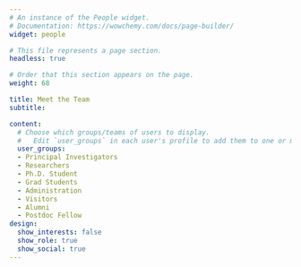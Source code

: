```yaml
---
# An instance of the People widget.
# Documentation: https://wowchemy.com/docs/page-builder/
widget: people

# This file represents a page section.
headless: true

# Order that this section appears on the page.
weight: 68

title: Meet the Team
subtitle:

content:
  # Choose which groups/teams of users to display.
  #   Edit `user_groups` in each user's profile to add them to one or more of these groups.
  user_groups:
  - Principal Investigators
  - Researchers
  - Ph.D. Student
  - Grad Students
  - Administration
  - Visitors
  - Alumni
  - Postdoc Fellow
design:
  show_interests: false
  show_role: true
  show_social: true
---
```

